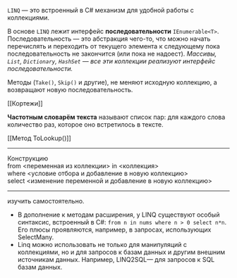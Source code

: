 `LINQ` — это встроенный в C# механизм для удобной работы с коллекциями.

В основе `LINQ` лежит интерфейс **последовательности** `IEnumerable<T>`. Последовательность — это абстракция чего-то, что можно начать перечислять и переходить от текущего элемента к следующему пока последовательность не закончится (или пока не надоест).
*Массивы, `List`, `Dictionary`, `HashSet` — все эти коллекции реализуют интерфейс последовательности.*

Методы (`Take()`, `Skip()` и другие), не меняют исходную коллекцию, а возвращают новую последовательность.

[[Кортежи]]

__Частотным словарём текста__ называют список пар: для каждого слова количество раз, которое оно встретилось в тексте.

[[Метод ToLookup()]]


---

Конструкцию  
from <переменная из коллекции> in <коллекция>  
where <условие отбора и добавление в новую коллекцию>  
select <изменение переменной и добавление в новую коллекцию>

---

изучить самостоятельно.

- В дополнение к методам расширения, у LINQ существуют особый синтаксис, встроенный в C#: `from n in nums where n > 0 select n*n`. Его плюсы проявляются, например, в запросах, использующих SelectMany.
- Linq можно использовать не только для манипуляций с коллекциями, но и для запросов к базам данных и другим внешним источникам данных. Например, LINQ2SQL— для запросов к SQL базам данных.

